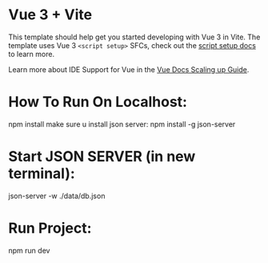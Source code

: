 # Vue 3 + Vite

This template should help get you started developing with Vue 3 in Vite. The template uses Vue 3 `<script setup>` SFCs, check out the [script setup docs](https://v3.vuejs.org/api/sfc-script-setup.html#sfc-script-setup) to learn more.

Learn more about IDE Support for Vue in the [Vue Docs Scaling up Guide](https://vuejs.org/guide/scaling-up/tooling.html#ide-support).

# How To Run On Localhost:
npm install
make sure u install json server:
npm install -g json-server

# Start JSON SERVER (in new terminal):
json-server -w ./data/db.json

# Run Project:
npm run dev
